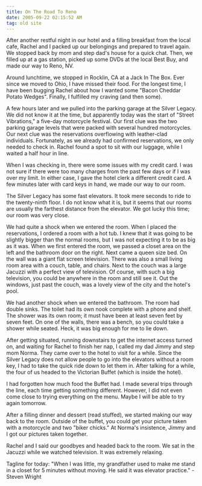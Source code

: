 ```yaml
---
title: On The Road To Reno
date: 2005-09-22 02:15:52 AM
tag: old site
---
```


After another restful night in our hotel and a filling breakfast from the local cafe, Rachel and I packed up our belongings and prepared to travel again. We stopped back by mom and step dad's house for a quick chat. Then, we filled up at a gas station, picked up some DVDs at the local Best Buy, and made our way to Reno, NV.

Around lunchtime, we stopped in Rocklin, CA at a Jack In The Box. Ever since we moved to Ohio, I have missed their food. For the longest time, I have been bugging Rachel about how I wanted some "Bacon Cheddar Potato Wedges". Finally, I fulfilled my craving (and then some).

A few hours later and we pulled into the parking garage at the Silver Legacy. We did not know it at the time, but apparently today was the start of "Street Vibrations," a five-day motorcycle festival. Our first clue was the two parking garage levels that were packed with several hundred motorcycles. Our next clue was the reservations overflowing with leather-clad individuals. Fortunately, as we already had confirmed reservations, we only needed to check in. Rachel found a spot to sit with our luggage, while I waited a half hour in line.

When I was checking in, there were some issues with my credit card. I was not sure if there were too many charges from the past few days or if I was over my limit. In either case, I gave the hotel clerk a different credit card. A few minutes later with card keys in hand, we made our way to our room.

The Silver Legacy has some fast elevators. It took mere seconds to ride to the twenty-ninth floor. I do not know what it is, but it seems that our rooms are usually the farthest distance from the elevator. We got lucky this time; our room was very close.

We had quite a shock when we entered the room. When I placed the reservations, I ordered a room with a hot tub. I knew that it was going to be slightly bigger than the normal rooms, but I was not expecting it to be as big as it was. When we first entered the room, we passed a closet area on the left and the bathroom door on the right. Next came a queen size bed. On the wall was a giant flat screen television. There was also a small living room area with a couch, table, and chairs. Next to the couch was a large Jacuzzi with a perfect view of television. Of course, with such a big television, you could be anywhere in the room and still see it. Out the windows, just past the couch, was a lovely view of the city and the hotel's pool.

We had another shock when we entered the bathroom. The room had double sinks. The toilet had its own nook complete with a phone and shelf. The shower was its own room; it must have been at least seven feet by seven feet. On one of the walls, there was a bench, so you could take a shower while seated. Heck, it was big enough for me to lie down.

After getting situated, running downstairs to get the internet access turned on, and waiting for Rachel to finish her nap, I called my dad Jimmy and step mom Norma. They came over to the hotel to visit for a while. Since the Silver Legacy does not allow people to go into the elevators without a room key, I had to take the quick ride down to let them in. After talking for a while, the four of us headed to the Victorian Buffet (which is inside the hotel).

I had forgotten how much food the Buffet had. I made several trips through the line, each time getting something different. However, I did not even come close to trying everything on the menu. Maybe I will be able to try again tomorrow.

After a filling dinner and dessert (read stuffed), we started making our way back to the room. Outside of the buffet, you could get your picture taken with a motorcycle and two "biker chicks." At Norma's insistence, Jimmy and I got our pictures taken together.

Rachel and I said our goodbyes and headed back to the room. We sat in the Jacuzzi while we watched television. It was extremely relaxing.

Tagline for today: "When I was little, my grandfather used to make me stand in a closet for 5 minutes without moving. He said it was elevator practice." - Steven Wright
